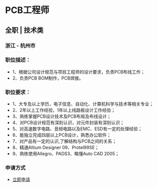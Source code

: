 
# PCB工程师
## 全职  |  技术类
### 浙江 - 杭州市

### 职位描述：
- 1、根据公司设计规范与项目工程师的设计要求，负责PCB布线工作；
- 2、负责PCB BOM制作，PCB焊接。

### 职位要求：
- 1、大专及以上学历，电子信息、自动化、计算机科学与技术等相关专业；&nbsp;
- 2、2年以上工作经验，1年以上线路板设计工作经验；&nbsp;
- 3、熟练掌握PCB设计技术及PCB布局及布线设计；
- 4、对PCB设计规范有深刻认识，对元件封装有深刻认识；
- 5、对高速数字电路、音频电路以及EMC、ESD有一定的处理经验；
- 6、能独立完成四层以上PCB设计，熟悉办公软件；
- 7、对产品有一定的认识,了解结构与PCB之间的关系；
- 8、精通Altium Designer 09、Protel99SE；
- 9、熟练使用Allegro、PADS3、略懂Auto CAD 2005；
### 申请方式
- <a href="mailto:hr@tuya.com?subject=求职简历-PCB工程师-来自GitHub">立即申请</a>